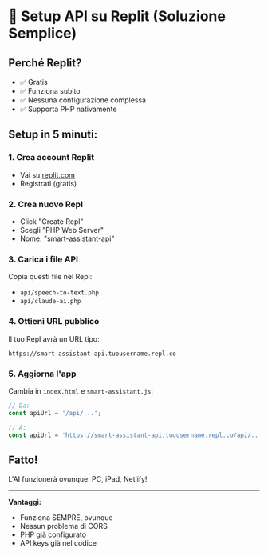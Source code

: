# 🚀 Setup API su Replit (Soluzione Semplice)

## Perché Replit?
- ✅ Gratis
- ✅ Funziona subito
- ✅ Nessuna configurazione complessa
- ✅ Supporta PHP nativamente

## Setup in 5 minuti:

### 1. Crea account Replit
- Vai su [replit.com](https://replit.com)
- Registrati (gratis)

### 2. Crea nuovo Repl
- Click "Create Repl"
- Scegli "PHP Web Server"
- Nome: "smart-assistant-api"

### 3. Carica i file API
Copia questi file nel Repl:
- `api/speech-to-text.php`
- `api/claude-ai.php`

### 4. Ottieni URL pubblico
Il tuo Repl avrà un URL tipo:
```
https://smart-assistant-api.tuousername.repl.co
```

### 5. Aggiorna l'app
Cambia in `index.html` e `smart-assistant.js`:
```javascript
// Da:
const apiUrl = '/api/...';

// A:
const apiUrl = 'https://smart-assistant-api.tuousername.repl.co/api/...';
```

## Fatto! 
L'AI funzionerà ovunque: PC, iPad, Netlify!

---

**Vantaggi:**
- Funziona SEMPRE, ovunque
- Nessun problema di CORS
- PHP già configurato
- API keys già nel codice